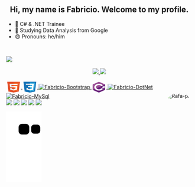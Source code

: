 <div align="center">
<h2>Hi, my name is Fabricio. Welcome to my profile.</h2>
</div></center>

- 🔭 C# & .NET Trainee
- 🌱 Studying Data Analysis from Google
- 😄 Pronouns: he/him
<br>

![](https://komarev.com/ghpvc/?username=AlmeidaFabricioDev&color=brightgreen&style=for-the-badge&label=Visitors) 

<div align="center">
  <a href="https://github.com/AlmeidaFabricioDev">
  <img height="180em" src="https://github-readme-stats.vercel.app/api?username=AlmeidaFabricioDev&show_icons=true&theme=algolia&include_all_commits=true&count_private=true"/>
  <img height="180em" src="https://github-readme-stats.vercel.app/api/top-langs/?username=AlmeidaFabricioDev&layout=compact&langs_count=7&theme=algolia"/>
</div>

<div style="display: inline_block"><br>
  <img align="center" alt="Fabricio-HTML" height="30" width="40" src="https://raw.githubusercontent.com/devicons/devicon/master/icons/html5/html5-original.svg">
  <img align="center" alt="Fabricio-CSS" height="30" width="40" src="https://raw.githubusercontent.com/devicons/devicon/master/icons/css3/css3-original.svg">
  <img align="center" alt="Fabricio-Bootstrap" height="30" width="40" src="https://cdn.jsdelivr.net/gh/devicons/devicon/icons/bootstrap/bootstrap-original-wordmark.svg" />
  <img align="center" alt="Fabricio-Csharp" height="30" width="40" src="https://raw.githubusercontent.com/devicons/devicon/master/icons/csharp/csharp-original.svg">
  <img align="center" alt="Fabricio-DotNet" height="30" width="40" src="https://cdn.jsdelivr.net/gh/devicons/devicon/icons/dot-net/dot-net-original-wordmark.svg" />
  <img align="center" alt="Fabricio-MySql" height="30" width="40" src="https://cdn.jsdelivr.net/gh/devicons/devicon/icons/mysql/mysql-original-wordmark.svg" />
  <img align="right" alt="Rafa-pic" height="150" style="border-radius:50px;" src="https://picrew.me/shareImg/org/202210/1374338_9ZWQyXl0.png?width=676&height=676">
</div>

<div>
<a href="https://www.youtube.com/channel/UCmHqpKknJLXJj_BINZb4n9A" target="_blank"><img src="https://img.shields.io/badge/YouTube-FF0000?style=for-the-badge&logo=youtube&logoColor=white" target="_blank"></a>
  <a href="https://instagram.com/ofabricioalmeida" target="_bla  nk"><img src="https://img.shields.io/badge/-Instagram-%23E4405F?style=for-the-badge&logo=instagram&logoColor=white" target="_blank"></a>
 <a href="https://discord.gg/365711942649905154" target="_blank"><img src="https://img.shields.io/badge/Discord-7289DA?style=for-the-badge&logo=discord&logoColor=white" target="_blank"></a> 
  <a href = "mailto:devfabsalmeida@gmail.com"><img src="https://img.shields.io/badge/-Gmail-%23333?style=for-the-badge&logo=gmail&logoColor=white" target="_blank"></a>
  <a href="https://www.linkedin.com/in/fabricio-almeida-de-oliveira-72699915b" target="_blank"><img src="https://img.shields.io/badge/-LinkedIn-%230077B5?style=for-the-badge&logo=linkedin&logoColor=white" target="_blank"></a> 
  
</div>
  
  ![snake gif](https://github.com/AlmeidaFabricioDev/AlmeidaFabricioDev/blob/output/github-contribution-grid-snake.svg)
